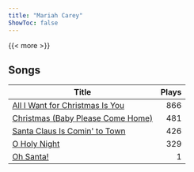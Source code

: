```yaml
---
title: "Mariah Carey"
ShowToc: false
---
```


{{< more >}}

## Songs
Title | Plays 
----- | -----: 
[All I Want for Christmas Is You](/songs/all-i-want-for-christmas-is-you) | 866
[Christmas (Baby Please Come Home)](/songs/christmas-baby-please-come-home) | 481
[Santa Claus Is Comin' to Town](/songs/santa-claus-is-comin-to-town) | 426
[O Holy Night](/songs/o-holy-night) | 329
[Oh Santa!](/songs/oh-santa) | 1

